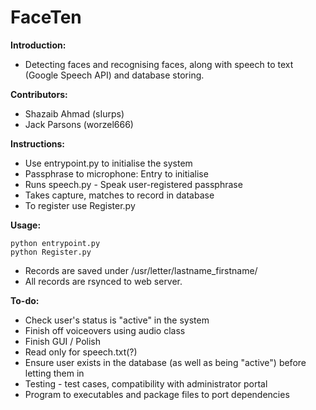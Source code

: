 # FaceTen 


**Introduction:**
* Detecting faces and recognising faces, along with speech to text (Google Speech API) and database storing. 

**Contributors:**
* Shazaib Ahmad (sIurps)
* Jack Parsons  (worzel666)

**Instructions:**
* Use entrypoint.py to initialise the system
* Passphrase to microphone: Entry to initialise 
* Runs speech.py - Speak user-registered passphrase
* Takes capture, matches to record in database
* To register use Register.py

**Usage:**

	python entrypoint.py
	python Register.py
	

* Records are saved under /usr/letter/lastname_firstname/
* All records are rsynced to web server. 
	

**To-do:**
* Check user's status is "active" in the system
* Finish off voiceovers using audio class
* Finish GUI / Polish
* Read only for speech.txt(?)
* Ensure user exists in the database (as well as being "active") before letting them in
* Testing - test cases, compatibility with administrator portal
* Program to executables and package files to port dependencies



